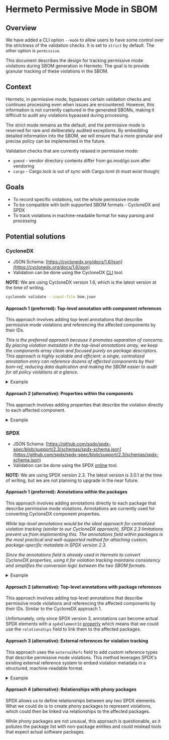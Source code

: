 # Hermeto Permissive Mode in SBOM

## Overview

We have added a CLI option `--mode` to allow users to have some control over the
strictness of the validation checks. It is set to `strict` by default. The other
option is `permissive`.

This document describes the design for tracking permissive mode violations during
SBOM generation in Hermeto. The goal is to provide granular tracking of these
violations in the SBOM.

## Context

Hermeto, in permissive mode, bypasses certain validation checks and continues
processing even when issues are encountered. However, this information is not
currently captured in the generated SBOMs, making it difficult to audit any
violations bypassed during processing.

The strict mode remains as the default, and the permissive mode is reserved for
rare and deliberately audited exceptions. By embedding detailed information into
the SBOM, we will ensure that a more granular and precise policy can be
implemented in the future.

Validation checks that are currently relaxed in permissive mode:

- `gomod` - vendor directory contents differ from go.mod/go.sum after vendoring
- `cargo` - Cargo.lock is out of sync with Cargo.toml (it must exist though)

## Goals

- To record specific violations, not the whole permissive mode
- To be compatible with both supported SBOM formats - CycloneDX and SPDX
- To track violations in machine-readable format for easy parsing and processing

## Potential solutions

### CycloneDX

- JSON Schema: [https://cyclonedx.org/docs/1.6/json](https://cyclonedx.org/docs/1.6/json)
- Validation can be done using the CycloneDX [CLI](https://github.com/CycloneDX/cyclonedx-cli)
tool.

**NOTE:** We are using CycloneDX version 1.6, which is the latest version
at the time of writing.

```bash
cyclonedx validate --input-file bom.json
```

#### Approach 1 (preferred): Top-level annotation with component references

This approach involves adding top-level annotations that describe permissive mode
violations and referencing the affected components by their IDs.

*This is the preferred approach because it promotes separation of concerns. By placing
violation metadata in the top-level annotations array, we keep the components array
clean and focused purely on package descriptors. This approach is highly scalable
and efficient: a single, centralized annotation entry can reference dozens of affected
components by their bom-ref, reducing data duplication and making the SBOM easier
to audit for all policy violations at a glance.*

<details>
<summary>Example</summary>

```json
{
  "bomFormat": "CycloneDX",
  "annotations": [
    {
      "subjects": ["123abc", "123xyz"],
      "annotator": {
        "organization": {
          "name": "red hat"
        }
      },
      "timestamp": "2025-01-15T10:30:00Z",
      "text": "hermeto:permissive-mode:violation:gomod:vendor-directory-changed-after-vendoring"
    }
  ],
  "components": [
    {
      "bom-ref": "123abc",
      "name": "package",
      "properties": [
        {
          "name": "hermeto:found_by",
          "value": "hermeto"
        }
      ],
      "purl": "pkg:golang/github.com/example/package@v1.2.3",
      "type": "library",
      "version": "v1.2.3"
    },
    {
      "bom-ref": "123xyz",
      "name": "package",
      "properties": [
        {
          "name": "hermeto:found_by",
          "value": "hermeto"
        }
      ],
      "purl": "pkg:golang/github.com/another/package@v2.1.0",
      "type": "library",
      "version": "v2.1.0"
    }
  ],
  "specVersion": "1.6",
  "version": 1,
  "metadata": {
    "tools": [
      {
        "vendor": "red hat",
        "name": "hermeto"
      }
    ]
  }
}
```

</details>

#### Approach 2 (alternative): Properties within the components

This approach involves adding properties that describe the violation directly
to each affected component.

<details>
<summary>Example</summary>

Example:

```json
{
  "bomFormat": "CycloneDX",
  "components": [
    {
      "name": "github.com/gin-gonic/gin",
      "properties": [
        {
          "name": "hermeto:found_by",
          "value": "hermeto"
        },
        {
          "name": "hermeto:permissive-mode:violation",
          "value": "gomod:vendor-directory-changed-after-vendoring"
        }
      ],
      "purl": "pkg:golang/github.com/gin-gonic/gin@v1.9.1",
      "type": "library",
      "version": "v1.9.1"
    },
    {
      "name": "github.com/gorilla/mux",
      "properties": [
        {
          "name": "hermeto:found_by",
          "value": "hermeto"
        },
        {
          "name": "hermeto:permissive-mode:violation",
          "value": "gomod:vendor-directory-changed-after-vendoring"
        }
      ],
      "purl": "pkg:golang/github.com/gorilla/mux@v1.8.0",
      "type": "library",
      "version": "v1.8.0"
    }
  ],
  "specVersion": "1.6",
  "version": 1,
  "metadata": {
    "tools": [
      {
        "vendor": "red hat",
        "name": "hermeto"
      }
    ]
  }
}
```

</details>

### SPDX

- JSON Schema: [https://github.com/spdx/spdx-spec/blob/support/2.3/schemas/spdx-schema.json](https://github.com/spdx/spdx-spec/blob/support/2.3/schemas/spdx-schema.json)
- Validation can be done using the SPDX [online](https://tools.spdx.org/app/validate)
tool.

**NOTE:** We are using SPDX version 2.3. The latest version is 3.0.1 at the time
of writing, but we are not planning to upgrade in the near future.

#### Approach 1 (preferred): Annotations within the packages

This approach involves adding annotations directly to each package that describe
permissive mode violations. Annotations are currently used for converting CycloneDX
component properties.

*While top-level annotations would be the ideal approach for centralized violation
tracking (similar to our CycloneDX approach), SPDX 2.3 limitations prevent us
from implementing this. The annotations field within packages is the most practical
and well-supported method for attaching custom, package-specific metadata in
SPDX version 2.3.*

*Since the annotations field is already used in Hermeto to convert CycloneDX
properties, using it for violation tracking maintains consistency and simplifies
the conversion logic between the two SBOM formats.*

<details>
<summary>Example</summary>

```json
{
  "spdxVersion": "SPDX-2.3",
  "dataLicense": "CC0-1.0",
  "SPDXID": "SPDXRef-DOCUMENT",
  "name": "unknown",
  "documentNamespace": "NOASSERTION",
  "creationInfo": {
    "licenseListVersion": "3.24",
    "creators": ["Organization: Red Hat, Inc", "Tool: hermeto"],
    "created": "2025-01-15T10:30:00Z"
  },
  "packages": [
    {
      "name": "github.com/gin-gonic/gin",
      "downloadLocation": "NOASSERTION",
      "SPDXID": "SPDXRef-Package-golang-github.com-gin-gonic-gin-1.9.1",
      "versionInfo": "1.9.1",
      "filesAnalyzed": false,
      "externalRefs": [
        {
          "referenceCategory": "PACKAGE-MANAGER",
          "referenceType": "purl",
          "referenceLocator": "pkg:golang/github.com/gin-gonic/gin@v1.9.1"
        }
      ],
      "annotations": [
        {
          "annotator": "Tool: hermeto",
          "annotationDate": "2025-01-15T10:30:00Z",
          "annotationType": "OTHER",
          "comment": "hermeto:permissive-mode:violation:gomod:vendor-directory-changed-after-vendoring"
        }
      ]
    },
    {
      "name": "github.com/gorilla/mux",
      "downloadLocation": "NOASSERTION",
      "SPDXID": "SPDXRef-Package-golang-github.com-gorilla-mux-1.8.0",
      "versionInfo": "1.8.0",
      "filesAnalyzed": false,
      "externalRefs": [
        {
          "referenceCategory": "PACKAGE-MANAGER",
          "referenceType": "purl",
          "referenceLocator": "pkg:golang/github.com/gorilla/mux@v1.8.0"
        }
      ],
      "annotations": [
        {
          "annotator": "Tool: hermeto",
          "annotationDate": "2025-01-15T10:30:00Z",
          "annotationType": "OTHER",
          "comment": "hermeto:permissive-mode:violation:gomod:vendor-directory-changed-after-vendoring"
        }
      ]
    }
  ],
  "relationships": [
    {
      "spdxElementId": "SPDXRef-DOCUMENT",
      "relationshipType": "DESCRIBES",
      "relatedSpdxElement": "SPDXRef-Package-golang-github.com-gin-gonic-gin-1.9.1"
    },
    {
      "spdxElementId": "SPDXRef-DOCUMENT",
      "relationshipType": "DESCRIBES",
      "relatedSpdxElement": "SPDXRef-Package-golang-github.com-gorilla-mux-1.8.0"
    }
  ]
}
```

</details>

#### Approach 2 (alternative): Top-level annotations with package references

This approach involves adding top-level annotations that describe permissive mode
violations and referencing the affected components by their IDs. Similar to the
CycloneDX approach 1.

Unfortunately, only since SPDX version 3, annotations can become actual SPDX elements
with a `spdxElementId` [property](https://spdx.github.io/spdx-spec/v3.0.1/model/Core/Classes/Annotation/)
which means that we could use the `relationships` field to link them to the affected
packages.

#### Approach 3 (alternative): External references for violation tracking

This approach uses the `externalRefs` field to add custom reference types that describe
permissive mode violations. This method leverages SPDX's existing external reference
system to embed violation metadata in a structured, machine-readable format.

<details>
<summary>Example</summary>

```json
{
  "spdxVersion": "SPDX-2.3",
  "dataLicense": "CC0-1.0",
  "SPDXID": "SPDXRef-DOCUMENT",
  "name": "unknown",
  "documentNamespace": "NOASSERTION",
  "creationInfo": {
    "licenseListVersion": "3.24",
    "creators": ["Organization: Red Hat, Inc", "Tool: hermeto"],
    "created": "2025-01-15T10:30:00Z"
  },
  "packages": [
    {
      "name": "github.com/gin-gonic/gin",
      "downloadLocation": "NOASSERTION",
      "SPDXID": "SPDXRef-Package-golang-github.com-gin-gonic-gin-1.9.1",
      "versionInfo": "1.9.1",
      "filesAnalyzed": false,
      "externalRefs": [
        {
          "referenceCategory": "PACKAGE-MANAGER",
          "referenceType": "purl",
          "referenceLocator": "pkg:golang/github.com/gin-gonic/gin@v1.9.1"
        },
        {
          "referenceCategory": "OTHER",
          "referenceType": "hermeto:permissive-mode:violation",
          "referenceLocator": "gomod:vendor-directory-changed-after-vendoring"
        }
      ]
    },
    {
      "name": "github.com/gorilla/mux",
      "downloadLocation": "NOASSERTION",
      "SPDXID": "SPDXRef-Package-golang-github.com-gorilla-mux-1.8.0",
      "versionInfo": "1.8.0",
      "filesAnalyzed": false,
      "externalRefs": [
        {
          "referenceCategory": "PACKAGE-MANAGER",
          "referenceType": "purl",
          "referenceLocator": "pkg:golang/github.com/gorilla/mux@v1.8.0"
        },
        {
          "referenceCategory": "OTHER",
          "referenceType": "hermeto:permissive-mode:violation",
          "referenceLocator": "gomod:vendor-directory-changed-after-vendoring"
        }
      ]
    }
  ],
  "relationships": [
    {
      "spdxElementId": "SPDXRef-DOCUMENT",
      "relationshipType": "DESCRIBES",
      "relatedSpdxElement": "SPDXRef-Package-golang-github.com-gin-gonic-gin-1.9.1"
    },
    {
      "spdxElementId": "SPDXRef-DOCUMENT",
      "relationshipType": "DESCRIBES",
      "relatedSpdxElement": "SPDXRef-Package-golang-github.com-gorilla-mux-1.8.0"
    }
  ]
}
```

</details>

#### Approach 4 (alternative): Relationships with phony packages

SPDX allows us to define relationships between any two SPDX elements. What we could
do is to create phony packages to represent violations, which could then be linked
via relationships to the affected packages.

While phony packages are not unusual, this approach is questionable, as it pollutes
the package list with non-package entities and could mislead tools that expect
actual software packages.
